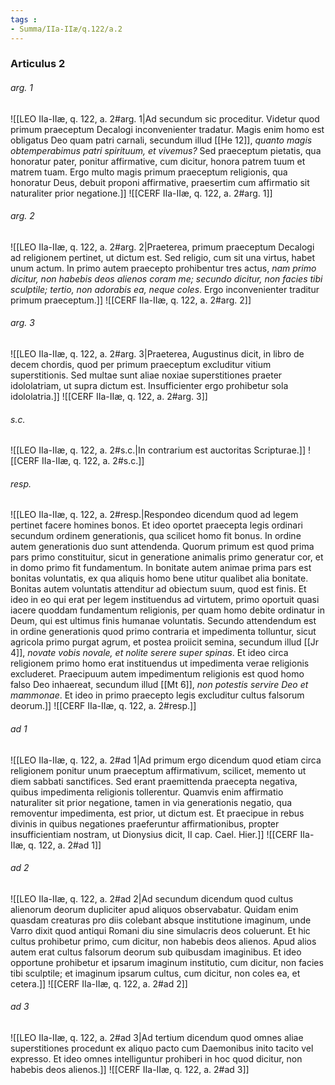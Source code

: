 ```yaml
---
tags : 
- Summa/IIa-IIæ/q.122/a.2
---
```


### Articulus 2

###### arg. 1
![[LEO IIa-IIæ, q. 122, a. 2#arg. 1|Ad secundum sic proceditur. Videtur quod primum praeceptum Decalogi inconvenienter tradatur. Magis enim homo est obligatus Deo quam patri carnali, secundum illud [[He 12]], *quanto magis obtemperabimus patri spirituum, et vivemus?* Sed praeceptum pietatis, qua honoratur pater, ponitur affirmative, cum dicitur, honora patrem tuum et matrem tuam. Ergo multo magis primum praeceptum religionis, qua honoratur Deus, debuit proponi affirmative, praesertim cum affirmatio sit naturaliter prior negatione.]]
![[CERF IIa-IIæ, q. 122, a. 2#arg. 1]]

###### arg. 2
![[LEO IIa-IIæ, q. 122, a. 2#arg. 2|Praeterea, primum praeceptum Decalogi ad religionem pertinet, ut dictum est. Sed religio, cum sit una virtus, habet unum actum. In primo autem praecepto prohibentur tres actus, *nam primo dicitur, non habebis deos alienos coram me; secundo dicitur, non facies tibi sculptile; tertio, non adorabis ea, neque coles*. Ergo inconvenienter traditur primum praeceptum.]]
![[CERF IIa-IIæ, q. 122, a. 2#arg. 2]]

###### arg. 3
![[LEO IIa-IIæ, q. 122, a. 2#arg. 3|Praeterea, Augustinus dicit, in libro de decem chordis, quod per primum praeceptum excluditur vitium superstitionis. Sed multae sunt aliae noxiae superstitiones praeter idololatriam, ut supra dictum est. Insufficienter ergo prohibetur sola idololatria.]]
![[CERF IIa-IIæ, q. 122, a. 2#arg. 3]]

###### s.c.
![[LEO IIa-IIæ, q. 122, a. 2#s.c.|In contrarium est auctoritas Scripturae.]]
![[CERF IIa-IIæ, q. 122, a. 2#s.c.]]

###### resp.
![[LEO IIa-IIæ, q. 122, a. 2#resp.|Respondeo dicendum quod ad legem pertinet facere homines bonos. Et ideo oportet praecepta legis ordinari secundum ordinem generationis, qua scilicet homo fit bonus. In ordine autem generationis duo sunt attendenda. Quorum primum est quod prima pars primo constituitur, sicut in generatione animalis primo generatur cor, et in domo primo fit fundamentum. In bonitate autem animae prima pars est bonitas voluntatis, ex qua aliquis homo bene utitur qualibet alia bonitate. Bonitas autem voluntatis attenditur ad obiectum suum, quod est finis. Et ideo in eo qui erat per legem instituendus ad virtutem, primo oportuit quasi iacere quoddam fundamentum religionis, per quam homo debite ordinatur in Deum, qui est ultimus finis humanae voluntatis. Secundo attendendum est in ordine generationis quod primo contraria et impedimenta tolluntur, sicut agricola primo purgat agrum, et postea proiicit semina, secundum illud [[Jr 4]], *novate vobis novale, et nolite serere super spinas*. Et ideo circa religionem primo homo erat instituendus ut impedimenta verae religionis excluderet. Praecipuum autem impedimentum religionis est quod homo falso Deo inhaereat, secundum illud [[Mt 6]], *non potestis servire Deo et mammonae*. Et ideo in primo praecepto legis excluditur cultus falsorum deorum.]]
![[CERF IIa-IIæ, q. 122, a. 2#resp.]]

###### ad 1
![[LEO IIa-IIæ, q. 122, a. 2#ad 1|Ad primum ergo dicendum quod etiam circa religionem ponitur unum praeceptum affirmativum, scilicet, memento ut diem sabbati sanctifices. Sed erant praemittenda praecepta negativa, quibus impedimenta religionis tollerentur. Quamvis enim affirmatio naturaliter sit prior negatione, tamen in via generationis negatio, qua removentur impedimenta, est prior, ut dictum est. Et praecipue in rebus divinis in quibus negationes praeferuntur affirmationibus, propter insufficientiam nostram, ut Dionysius dicit, II cap. Cael. Hier.]]
![[CERF IIa-IIæ, q. 122, a. 2#ad 1]]

###### ad 2
![[LEO IIa-IIæ, q. 122, a. 2#ad 2|Ad secundum dicendum quod cultus alienorum deorum dupliciter apud aliquos observabatur. Quidam enim quasdam creaturas pro diis colebant absque institutione imaginum, unde Varro dixit quod antiqui Romani diu sine simulacris deos coluerunt. Et hic cultus prohibetur primo, cum dicitur, non habebis deos alienos. Apud alios autem erat cultus falsorum deorum sub quibusdam imaginibus. Et ideo opportune prohibetur et ipsarum imaginum institutio, cum dicitur, non facies tibi sculptile; et imaginum ipsarum cultus, cum dicitur, non coles ea, et cetera.]]
![[CERF IIa-IIæ, q. 122, a. 2#ad 2]]

###### ad 3
![[LEO IIa-IIæ, q. 122, a. 2#ad 3|Ad tertium dicendum quod omnes aliae superstitiones procedunt ex aliquo pacto cum Daemonibus inito tacito vel expresso. Et ideo omnes intelliguntur prohiberi in hoc quod dicitur, non habebis deos alienos.]]
![[CERF IIa-IIæ, q. 122, a. 2#ad 3]]

